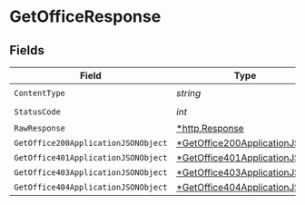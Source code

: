 # GetOfficeResponse


## Fields

| Field                                                                                  | Type                                                                                   | Required                                                                               | Description                                                                            |
| -------------------------------------------------------------------------------------- | -------------------------------------------------------------------------------------- | -------------------------------------------------------------------------------------- | -------------------------------------------------------------------------------------- |
| `ContentType`                                                                          | *string*                                                                               | :heavy_check_mark:                                                                     | N/A                                                                                    |
| `StatusCode`                                                                           | *int*                                                                                  | :heavy_check_mark:                                                                     | N/A                                                                                    |
| `RawResponse`                                                                          | [*http.Response](https://pkg.go.dev/net/http#Response)                                 | :heavy_minus_sign:                                                                     | N/A                                                                                    |
| `GetOffice200ApplicationJSONObject`                                                    | [*GetOffice200ApplicationJSON](../../models/operations/getoffice200applicationjson.md) | :heavy_minus_sign:                                                                     | OK                                                                                     |
| `GetOffice401ApplicationJSONObject`                                                    | [*GetOffice401ApplicationJSON](../../models/operations/getoffice401applicationjson.md) | :heavy_minus_sign:                                                                     | Unauthenticated                                                                        |
| `GetOffice403ApplicationJSONObject`                                                    | [*GetOffice403ApplicationJSON](../../models/operations/getoffice403applicationjson.md) | :heavy_minus_sign:                                                                     | Forbidden                                                                              |
| `GetOffice404ApplicationJSONObject`                                                    | [*GetOffice404ApplicationJSON](../../models/operations/getoffice404applicationjson.md) | :heavy_minus_sign:                                                                     | Not Found                                                                              |